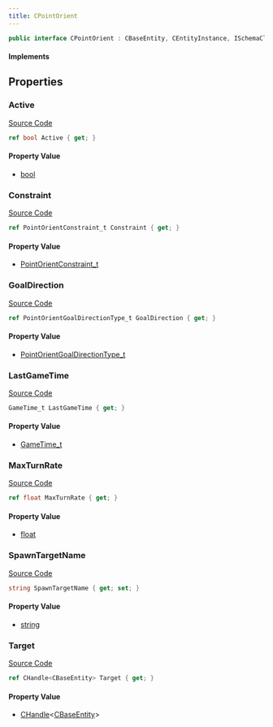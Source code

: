 ```yaml
---
title: CPointOrient
---
```


```csharp
public interface CPointOrient : CBaseEntity, CEntityInstance, ISchemaClass<CEntityInstance>, ISchemaClass<CBaseEntity>, ISchemaClass<CPointOrient>, ISchemaField, ISchemaClass, INativeHandle
```

#### Implements

## Properties

### Active

[Source Code](https://github.com/swiftly-solution/swiftlys2/blob/beta/managed/src/SwiftlyS2.Generated/Schemas/Interfaces/CPointOrient.cs#L20)

```csharp
ref bool Active { get; }
```

#### Property Value

- [bool](https://learn.microsoft.com/dotnet/api/system.boolean)

### Constraint

[Source Code](https://github.com/swiftly-solution/swiftlys2/blob/beta/managed/src/SwiftlyS2.Generated/Schemas/Interfaces/CPointOrient.cs#L24)

```csharp
ref PointOrientConstraint_t Constraint { get; }
```

#### Property Value

- [PointOrientConstraint_t](/docs/api/shared/schemadefinitions/pointorientconstraint_t)

### GoalDirection

[Source Code](https://github.com/swiftly-solution/swiftlys2/blob/beta/managed/src/SwiftlyS2.Generated/Schemas/Interfaces/CPointOrient.cs#L22)

```csharp
ref PointOrientGoalDirectionType_t GoalDirection { get; }
```

#### Property Value

- [PointOrientGoalDirectionType_t](/docs/api/shared/schemadefinitions/pointorientgoaldirectiontype_t)

### LastGameTime

[Source Code](https://github.com/swiftly-solution/swiftlys2/blob/beta/managed/src/SwiftlyS2.Generated/Schemas/Interfaces/CPointOrient.cs#L28)

```csharp
GameTime_t LastGameTime { get; }
```

#### Property Value

- [GameTime_t](/docs/api/shared/schemadefinitions/gametime_t)

### MaxTurnRate

[Source Code](https://github.com/swiftly-solution/swiftlys2/blob/beta/managed/src/SwiftlyS2.Generated/Schemas/Interfaces/CPointOrient.cs#L26)

```csharp
ref float MaxTurnRate { get; }
```

#### Property Value

- [float](https://learn.microsoft.com/dotnet/api/system.single)

### SpawnTargetName

[Source Code](https://github.com/swiftly-solution/swiftlys2/blob/beta/managed/src/SwiftlyS2.Generated/Schemas/Interfaces/CPointOrient.cs#L16)

```csharp
string SpawnTargetName { get; set; }
```

#### Property Value

- [string](https://learn.microsoft.com/dotnet/api/system.string)

### Target

[Source Code](https://github.com/swiftly-solution/swiftlys2/blob/beta/managed/src/SwiftlyS2.Generated/Schemas/Interfaces/CPointOrient.cs#L18)

```csharp
ref CHandle<CBaseEntity> Target { get; }
```

#### Property Value

- [CHandle](/docs/api/shared/natives/chandle-1)<[CBaseEntity](/docs/api/shared/schemadefinitions/cbaseentity)>

